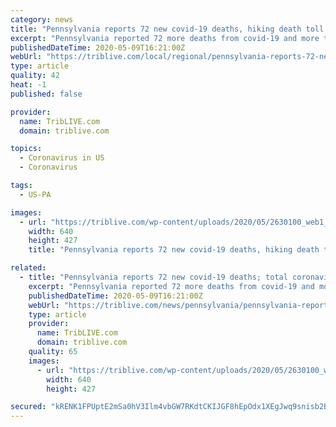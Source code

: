```yaml
---
category: news
title: "Pennsylvania reports 72 new covid-19 deaths, hiking death toll to 3,688; total cases now top 55K"
excerpt: "Pennsylvania reported 72 more deaths from covid-19 and more than 1,000 newly confirmed cases as of Saturday morning, pushing the statewide coronavirus case count above 55,000. Hospitals now are treating 2,"
publishedDateTime: 2020-05-09T16:21:00Z
webUrl: "https://triblive.com/local/regional/pennsylvania-reports-72-new-covid-19-deaths-hiking-death-toll-to-3688-total-cases-now-top-55k/"
type: article
quality: 42
heat: -1
published: false

provider:
  name: TribLIVE.com
  domain: triblive.com

topics:
  - Coronavirus in US
  - Coronavirus

tags:
  - US-PA

images:
  - url: "https://triblive.com/wp-content/uploads/2020/05/2630100_web1_2532688-741247fdfbdd42feb51106586febac77.jpg"
    width: 640
    height: 427
    title: "Pennsylvania reports 72 new covid-19 deaths, hiking death toll to 3,688; total cases now top 55K"

related:
  - title: "Pennsylvania reports 72 new covid-19 deaths; total coronavirus cases now top 55K"
    excerpt: "Pennsylvania reported 72 more deaths from covid-19 and more than 1,000 newly confirmed cases as of Saturday morning, pushing the statewide coronavirus case count above 55,000. Hospitals are treating 2,"
    publishedDateTime: 2020-05-09T16:21:00Z
    webUrl: "https://triblive.com/news/pennsylvania/pennsylvania-reports-72-new-covid-19-deaths-hiking-death-toll-to-3688-total-cases-now-top-55k/"
    type: article
    provider:
      name: TribLIVE.com
      domain: triblive.com
    quality: 65
    images:
      - url: "https://triblive.com/wp-content/uploads/2020/05/2630100_web1_2532688-741247fdfbdd42feb51106586febac77.jpg"
        width: 640
        height: 427

secured: "kRENK1FPUptE2mSa0hV3Ilm4vbGW7RKdtCKIJGF8hEpOdx1XEgJwq9snisb2BJ5A0/jZeyPgMBko4MeAGhDRuHFNFsJc3CEC06qI4qOPUSHemdrIf+sk0aOHmV+7ffad/uSzaU+Kh4GsiEEOz4J6VrGJmTJbkcprbF8+gZxJ865eEGtggjSY3EKV98uLl0+Qo0Jj/2P1ej++p8XuzPAQ97PqyUixISVNE2YwYBmChi4vg7Dzhe/8VSC2O6AKEPSDSSUA11CKvYWH2d304KS1+xDVOJIyB4H2okHuQ+IwpBwhsHAK6q7Q02vAhI4/yWfRRaJmuTukkXztvcEPS6ODyx9mcA1cRHzPKGf4I1dTn2Ul6IBMd+0oZK9TqwHNNBEguHVUx4baRrNvFziamR6xjPEflf20R06+UBUCkSR0B2nT6jwTTm6DU+Vxi4IDGbepGwkfsevAsfEDh3BQlSEyBIjMCL+2m3Vjc0hKIQ0S2B4=;whcO5GDiMgPX+6/oyGgWYQ=="
---
```


